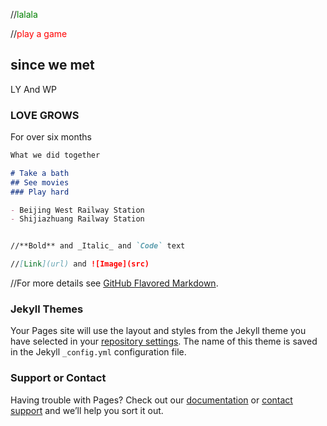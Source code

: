 //<font color="green">lalala</font>

//<font color="red">play a game</font>
## since we met

LY And WP


### LOVE GROWS

For over six months

```markdown
What we did together

# Take a bath
## See movies
### Play hard

- Beijing West Railway Station
- Shijiazhuang Railway Station


//**Bold** and _Italic_ and `Code` text

//[Link](url) and ![Image](src)
```

//For more details see [GitHub Flavored Markdown](https://guides.github.com/features/mastering-markdown/).

  ### Jekyll Themes

Your Pages site will use the layout and styles from the Jekyll theme you have selected in your [repository settings](https://github.com/liyanbit/SWM/settings). The name of this theme is saved in the Jekyll `_config.yml` configuration file.

### Support or Contact

Having trouble with Pages? Check out our [documentation](https://help.github.com/categories/github-pages-basics/) or [contact support](https://github.com/contact) and we’ll help you sort it out.

